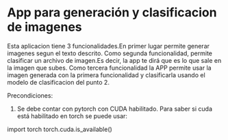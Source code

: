# App para generación y clasificacion de imagenes

Esta aplicacion tiene 3 funcionalidades.En primer lugar permite generar imagenes segun el texto descrito.
Como segunda funcionalidad, permite clasificar un archivo de imagen.Es decir, la app te dirá que es lo que sale en la imagen que subes.
Como tercera funcionalidad la APP permite usar la imagen generada con la primera funcionalidad y clasificarla usando el modelo de clasificacion del punto 2.

Precondiciones:
1) Se debe contar con pytorch con CUDA habilitado. Para saber si cuda está habilitado en torch se puede usar:

import torch
torch.cuda.is_available()
